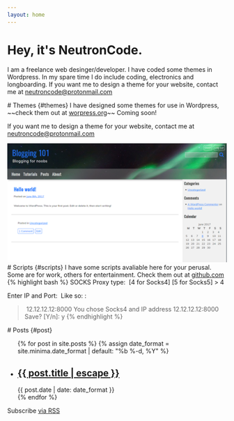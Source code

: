 ```yaml
---
layout: home
---
```

# Hey, it's NeutronCode.
I am a freelance web desinger/developer. I have coded some themes in Wordpress. In my spare time I do include coding, electronics and longboarding. If you want me to design a theme for your website, contact me at <a href="mailto://neutroncode@protonmail.com">neutroncode@protonmail.com</a>

<div class="showcase">
<div class="showcase-left">
# Themes {#themes}
I have designed some themes for use in Wordpress, ~~check them out at <a href="https://wordpress.org">worpress.org</a>~~ Coming soon!

If you want me to design a theme for your website, contact me at <a href="mailto://neutroncode@protonmail.com">neutroncode@protonmail.com</a>

</div>
<div class="showcase-right">
<img src="/assets/img/theme.png" alt="Wordpress Theme"/>
</div>

<div class="showcase">
<div class="showcase-left">
# Scripts {#scripts}
I have some scripts avaliable here for your perusal. Some are for work, others for entertainment. Check them out at <a href="https://github.com/neutroncode">github.com</a>
</div>

<div class="showcase-right">
{% highlight bash %}
SOCKS Proxy type: 
[4 for Socks4]
[5 for Socks5]
> 4

Enter IP and Port: 
Like so: <ip-address>:<port>
> 12.12.12.12:8000
You chose Socks4 and IP address 12.12.12.12:8000
 
Save? [Y/n]: y
{% endhighlight %}
</div>
</div>

<div class="showcase">
# Posts {#post}
<ul class="post">
{% for post in site.posts %}
    {% assign date_format = site.minima.date_format | default: "%b %-d, %Y" %}
    <li>
        <h2> <a class="post-link" href="{{ post.url | relative_url }}">{{ post.title | escape }}</a> </h2>
        <span class="post-meta">{{ post.date | date: date_format }}</span>
    </li>
{% endfor %}
</ul>

<p class="rss-subscribe">Subscribe <a href="{{ "/feed.xml" | relative_url }}">via RSS</a></p>
</div>
